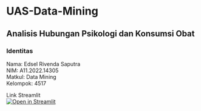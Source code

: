 # UAS-Data-Mining
## Analisis Hubungan Psikologi dan Konsumsi Obat

### Identitas
  Nama: Edsel Rivenda Saputra <br />
  NIM: A11.2022.14305 <br />
  Matkul: Data Mining <br />
  Kelompok: 4517 <br />

Link Streamlit <br />
[![Open in Streamlit](https://static.streamlit.io/badges/streamlit_badge_black_white.svg)]()


